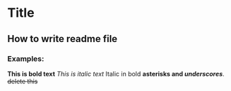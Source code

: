 # Title

## How to write readme file

### Examples:
**This is bold text**
*This is italic text*
Italic in bold **asterisks and _underscores_**.
~~delete this~~



